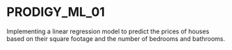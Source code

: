 # PRODIGY_ML_01
Implementing  a linear regression model to predict the prices of houses based on their square footage and the number of bedrooms and bathrooms.
